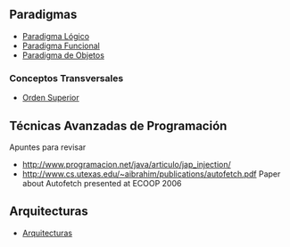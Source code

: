 Paradigmas
----------

-   [Paradigma Lógico](paradigma-logico.md)
-   [Paradigma Funcional](paradigma-funcional.md)
-   [Paradigma de Objetos](paradigma-de-objetos.md)

### Conceptos Transversales

-   [Orden Superior](orden-superior.md)

Técnicas Avanzadas de Programación
----------------------------------

Apuntes para revisar

-   <http://www.programacion.net/java/articulo/jap_injection/>
-   <http://www.cs.utexas.edu/~aibrahim/publications/autofetch.pdf> Paper about Autofetch presented at ECOOP 2006

Arquitecturas
-------------

-   [Arquitecturas](arquitecturas.md)

